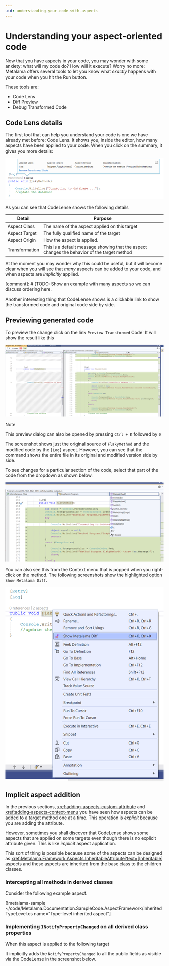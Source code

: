 ```yaml
---
uid: understanding-your-code-with-aspects
---
```


# Understanding your aspect-oriented code 

Now that you have aspects in your code, you may wonder with some anxiety: what will my code do? How will it execute? Worry no more: Metalama offers several tools to let you know what _exactly_ happens with your code when you hit the Run button.

These tools are:

* Code Lens
* Diff Preview
* Debug Transformed Code


## Code Lens details

The first tool that can help you understand your code is one we have already met before: Code Lens. It shows you, inside the editor, how many aspects have been applied to your code. When you click on the summary, it gives you more details:

![](./images/log_aspect_applied_on_flakymethod.png)

As you can see that CodeLense shows the following details 

|Detail | Purpose 
|-------|---------
|Aspect Class | The name of the aspect applied on this target 
|Aspect Target |The fully qualified name of the target 
|Aspect Origin |How the aspect is applied.
|Transformation|This is a default message showing that the aspect changes the behavior of the target method

At the moment you may wonder why this could be useful, but it will become clear when you will see that _many_ aspects can be added to your code, and when aspects are _implicitly_ applied.

[comment]: # (TODO: Show an example with many aspects so we can discuss ordering here.

Another interesting thing that CodeLense shows is a clickable link to show the transformed code and original code side by side. 

## Previewing generated code 

To preview the change click on the link `Preview Transformed` Code` It will show the result like this 

![Metalama_Diff_Side_by_Side](../images/../using-aspects/images/lama_diff_side_by_side.png)

> [!NOTE]
> This preview dialog can also be opened by pressing `Ctrl + K` followed by `0` 

The screenshot shows just the original source of `FlakyMethod` and the modified code by the `[Log]` aspect. However, you can see that the command shows the entire file in its original and modified version side by side. 

To see changes for a particular section of the code, select that part of the code from the dropdown as shown below. 

![Diff_change_selector](../images/../using-aspects/images/metalama_diff_change_view_selector.png)

You can also see this from the Context menu that is popped when you right-click on the method. The following screenshots show the highlighted option `Show Metalama Diff`. 

![Metalama_Diff_Menu_Option](../images/../using-aspects/images/showing_metalama_diff_option.png)


## Implicit aspect addition
In the previous sections,  <xref:adding-aspects-custom-attribute> and <xref:adding-aspects-context-menu> you have seen how aspects can be added to a target method one at a time. This operation is _explicit_ because you are adding the attribute. 

However, sometimes you shall discover that CodeLense shows some aspects that are applied on some targets even though there is no explicit attribute given. This is like _implicit_ aspect application. 

This sort of thing is possible because some of the aspects can be designed as <xref:Metalama.Framework.Aspects.InheritableAttribute?text=[Inheritable]> aspects and these aspects are inherited from the base class to the children classes. 

### Intercepting all methods in derived classes
Consider the following example aspect. 


[!metalama-sample ~/code/Metalama.Documentation.SampleCode.AspectFramework/InheritedTypeLevel.cs name="Type-level inherited aspect"]


### Implementing `INotifyPropertyChanged` on all derived class properties 
When this aspect is applied to the following target 

It implicitly adds the `NotifyPropertyChanged` to all the public fields as visible via the CodeLense in the screenshot below. 



